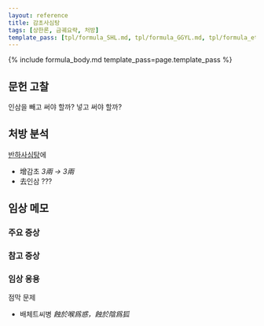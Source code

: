 ```yaml
---
layout: reference
title: 감초사심탕
tags: [상한론, 금궤요략, 처방]
template_pass: [tpl/formula_SHL.md, tpl/formula_GGYL.md, tpl/formula_etc.md]
---
```



{% include formula_body.md template_pass=page.template_pass %}

## 문헌 고찰

인삼을 빼고 써야 할까? 넣고 써야 할까?

## 처방 분석

[반하사심탕]({{site.formulaurl}}/반하사심탕)에
* 增감초 _3兩 → 3兩_
* 去인삼 ???


## 임상 메모


### 주요 증상


### 참고 증상


### 임상 응용

점막 문제
* 배체트씨병 _蝕於喉爲惑，蝕於陰爲狐_
